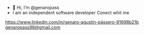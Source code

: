 - 👋 Hi, I’m @genaropass
- I am an independent software developer
Conect whit me 

https://www.linkedin.com/in/genaro-agustín-pássero-91698b21b
genaropass98@gmail.com


